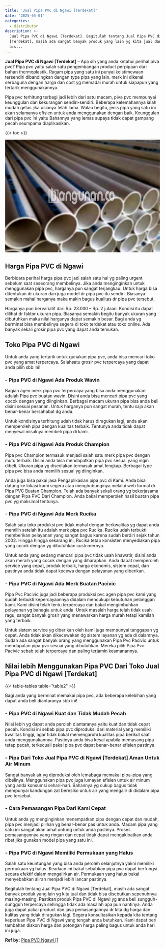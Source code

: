 ```yaml
---
title: 'Jual Pipa PVC di Ngawi [Terdekat]'
date: '2025-05-01'
categories:
  - distributor
description: >-
  Jual Pipa PVC di Ngawi [Terdekat]. Begitulah tentang Jual Pipa PVC di Ngawi
  [Terdekat], masih ada sangat banyak produk yang lain yg kita jual dan tidak
  bis...
---
```


**Jual Pipa PVC di Ngawi \[Terdekat\]** – Apa sih yang anda ketahui perihal piva pvc? Pipa pvc yaitu salah satu pengembangan product perpipaan dari bahan thermoplastik. Ragam pipa yang satu ini punyai keistimewaan tersendiri dibandingkan dengan type pipa yang lain. merk ini dikenal serbaguna dengan harga dan cost yg memadai murah untuk siapapun yang tertarik menggunakannya.

Pipa pvc terhitung terbagi jadi lebih dari satu macam, piva pvc mempunyai keunggulan dan kekurangan sendiri-sendiri. Beberapa kelemahannya ialah mudah getas jika usianya telah lama. Walau begitu, jenis pipa yang satu ini akan selamanya efisien untuk anda menggunakan dengan baik. Keunggulan dari pipa pvc ini yaitu Bahannya yang lemas supaya tidak dapat gampang pecah seumpama diaplikasikan.

{{< toc >}}

![Jual Pipa PVC di Ngawi [Terdekat]](/images/jaul-pipa-pvc-33.png)

## Harga Pipa PVC di Ngawi

Berbicara perihal harga pipa pvc jadi salah satu hal yg paling urgent sebelum saat seseorang membelinya. Jika anda menginginkan untuk menggunakan pipa pvc, harganya pun sangat terjangkau. Untuk harga bisa ditentukan dr ukuran dan juga model dr pipa pvc itu sendiri. Biasanya semakin mahal harganya maka makin bagus kualitas dr pipa pvc tersebut.

Harganya pun bervariatif dari Rp. 23.000 – Rp. 2 jutaan. Kondisi itu dapat dilihat dr faktor ukuran pipa. Biasanya semakin begitu banyak ukuran yang dibutuhkan maka nilai harganya dapat semakin besar. Bagi anda yg berminat bisa membelinya segera di toko terdekat atau toko online. Ada banyak sekali grosir pipa pvc yang dapat anda temukan.

## Toko Pipa PVC di Ngawi

Untuk anda yang tertarik untuk gunakan pipa pvc, anda bisa mencari toko pvc yang amat terpercaya. Salahsatu grosir pvc terpercaya yang dapat anda pilih sbb ini!

### \- Pipa PVC di Ngawi Ada Produk Wavin

Bagian agen merk pipa pvc terpercaya yang bisa anda menggunakan adalah Pipa pvc buatan wavin. Disini anda bisa mencari pipa pvc yang cocok dengan yang diinginkan. Berbagai macam ukuran pipa bisa anda beli disini sesuai pesanan. Untuk harganya pun sangat murah, tentu saja akan benar-benar bersahabat dg anda.

Untuk kondisinya terhitung udah tidak harus diragukan lagi, anda akan memperoleh pipa dengan kualitas terbaik. Tentunya anda tidak dapat menyesal misalnya membeli pipa di kami.

### \- Pipa PVC di Ngawi Ada Produk Champion

Pipa pvc Champion termasuk menjadi salah satu merk pipa pvc dengan mutu terbaik. Disini anda bisa mendapatkan pipa pvc sesuai yang ingin dibeli. Ukuran pipa yg disediakan termasuk amat lengkap. Berbagai type pipa pvc bisa anda memilih sesuai yg diinginkan.

Anda juga bisa pakai jasa Pengaplikasian pipa pvc di Kami. Anda bisa datang ke lokasi kami segera atau menghubunginya melalui web formal dr Pipa PVC Buatan Champion. Telah ada banyak sekali orang yg bekerjasama dengan Pipa PVC Dari Champion. Anda bakal memperoleh hasil buatan pipa pvc yg maksimal tentunya.

### \- Pipa PVC di Ngawi Ada Merk Rucika

Salah satu toko produksi pvc tidak mahal dengan berkwalitas yg dapat anda memilih setelah itu adalah merk pipa pvc Rucika. Rucika udah terbukti memberikan pelayanan yang sangat bagus karena sudah berdiri sejak tahun 2002. Hingga hingga sekarang ini, Rucika tetap konsisten menyediakan pipa yang cocok dengan yg dibutuhkan customernya.

Untuk anda yang sedang mencari pipa pvc tidak usah khawatir, disini anda akan meraih yang cocok dengan yang diharapkan. Anda dapat memperoleh service yang cepat, produk terbaik, harga ekonomis, sistem cepat, dan pastinya anda tidak dapat kecewa dengan pelayanan yang diberikan.

### \- Pipa PVC di Ngawi Ada Merk Buatan Pacivic

Pipa Pvc Pacivic juga jadi beberapa produksi pvc agen pipa pvc kami yang sudah terbukti kepercayaannya didalam mencukupi kebutuhan pelanggan kami. Kami disini telah tentu terpercaya dan bakal mengimbuhkan pelayanan yg bahagia untuk anda. Untuk masalah harga telah tidak usah ragu, sangat banyak grosir yang menawarkan harga murah tetapi kamilah yang terbaik.

Untuk sistem service yg diberikan oleh kami juga mempunyai tanggapan yg cepat. Anda tidak akan dikecewakan dg sistem layanan yg ada di dalamnya. Sudah ada sangat banyak orang yang menggunakan Pipa Pvc Pacivic untuk mendapatan pipa pvc sesuai yang dibutuhkan. Mereka pilih Pipa Pvc Pacivic sebab telah terpercaya dan paling terjamin keamanannya.

## Nilai lebih Menggunakan Pipa PVC Dari Toko Jual Pipa PVC di Ngawi \[Terdekat\]

{{< table-tables table="table2" >}}

Bagi anda yang berminat memakai pipa pvc, ada beberapa kelebihan yang dapat anda beli diantaranya sbb ini!

### \- Pipa PVC di Ngawi Kuat dan Tidak Mudah Pecah

Nilai lebih yg dapat anda peroleh diantaranya yaitu kuat dan tidak cepat pecah. Kondisi ini sebab pipa pvc diproduksi dari material yang memiliki kwalitas tinggi, agar tidak bakal memengaruhi kualitas pipa berikut saat anda menggunakannya. Pastinya anda bisa kesal apabila memasang pipa tetap pecah, terkecuali pakai pipa pvc dapat benar-benar efisien pastinya.

### \- Pipa Dari Toko Jual Pipa PVC di Ngawi \[Terdekat\] Aman Untuk Air Minum

Sangat banyak air yg diproduksi oleh lemabaga memakai pipa-pipa yang dibelinya. Menggunakan pipa pvc juga lumayan efisien untuk air minum yang anda konsumsi sehari-hari. Bahannya yg cukup bagus tidak mempunyai kandungan zat beresiko untuk air yang mengalir di didalam pipa pvc tersebut.

### \- Cara Pemasangan Pipa Dari Kami Cepat

Untuk anda yg menginginkan menempatkan pipa dengan cepat dan mudah, pipa pvc menjadi pilihan yg benar-benar pas untuk anda. Macam pipa yang satu ini sangat akan amat untung untuk anda pastinya. Proses pemasangannya yang ringan dan cepat tidak dapat mengakibatkan anda ribet jika gunakan model pipa yang satu ini.

### \- Pipa PVC di Ngawi Memiliki Permukaan yang Halus

Salah satu keuntungan yang bisa anda peroleh selanjutnya yakni memiliki permukaan yg halus. Keadaan ini bakal sebabkan pipa pvc dapat berfungsi secara efektif dalam mengalirkan air. Permukaan yang halus bakal menyebabkan aliran menjadi lebih lancar pastinya.

Begitulah tentang Jual Pipa PVC di Ngawi \[Terdekat\], masih ada sangat banyak produk yang lain yg kita jual dan tidak bisa disebutkan sepenuhnya masing-masing. Pastikan produk Pipa PVC di Ngawi yg anda beli sungguh-sungguh terpercaya sehingga tidak ada masalah apa pun nantinya. Anda juga dapat pakai product dan jasa pemasangannya dr kita dg harga dan kulitas yang tidak diragukan lagi. Segera konsultasikan kepada kita tentang keperluan Pipa PVC di Ngawi yang tengah anda butuhkan. Kami dapat beri tambahan diskon harga dan potongan harga paling bagus untuk anda hari ini juga.

**Ref by:** [Pipa PVC Ngawi []](https://id.wikipedia.org/wiki/Pipa)
